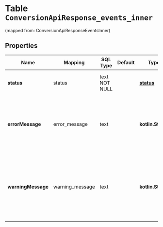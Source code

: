 
# Table `ConversionApiResponse_events_inner`
(mapped from: ConversionApiResponseEventsInner)

## Properties
Name | Mapping | SQL Type | Default | Type | Description | Notes
---- | ------- | -------- | ------- | ---- | ----------- | -----
**status** | status | text NOT NULL |  | [**status**](#Status) | Whether the event was processed successfully. | 
**errorMessage** | error_message | text |  | **kotlin.String** | Error message containing more information about why the event failed to be processed. |  [optional]
**warningMessage** | warning_message | text |  | **kotlin.String** | Warning messages about any fields in the event which are not standard. These are not critical to event processing. |  [optional]





